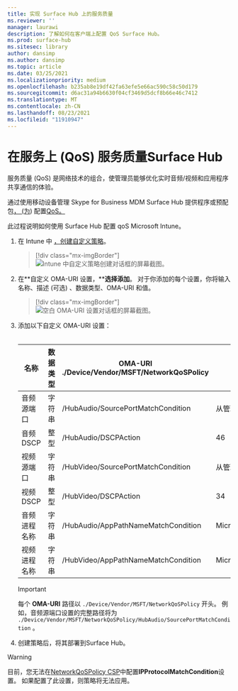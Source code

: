 ```yaml
---
title: 实现 Surface Hub 上的服务质量
ms.reviewer: ''
manager: laurawi
description: 了解如何在客户端上配置 QoS Surface Hub。
ms.prod: surface-hub
ms.sitesec: library
author: dansimp
ms.author: dansimp
ms.topic: article
ms.date: 03/25/2021
ms.localizationpriority: medium
ms.openlocfilehash: b235ab8e19df42fa63efe5e66ac590c58c50d179
ms.sourcegitcommit: d6ac31a94b6630f04cf3469d5dcf8b66e46c7412
ms.translationtype: MT
ms.contentlocale: zh-CN
ms.lasthandoff: 08/23/2021
ms.locfileid: "11910947"
---
```

# <a name="implement-quality-of-service-qos-on-surface-hub"></a>在服务上 (QoS) 服务质量Surface Hub

服务质量 (QoS) 是网络技术的组合，使管理员能够优化实时音频/视频和应用程序共享通信的体验。
 
通过使用移动设备管理 Skype for Business MDM Surface Hub 提供程序或预配包[， (为](manage-settings-with-mdm-for-surface-hub.md)) 配置[](provisioning-packages-for-surface-hub.md)[QoS。](https://docs.microsoft.com/windows/client-management/mdm/networkqospolicy-csp) 
 
 
此过程说明如何使用 Surface Hub 配置 qoS Microsoft Intune。 

1. 在 Intune 中 [，创建自定义策略](https://docs.microsoft.com/intune/custom-settings-configure)。

    > [!div class="mx-imgBorder"]
    > ![Intune 中自定义策略创建对话框的屏幕截图。](images/qos-create.png)

2. 在**自定义 OMA-URI 设置，****选择添加**。 对于你添加的每个设置，你将输入名称、描述 (可选) 、数据类型、OMA-URI 和值。

    > [!div class="mx-imgBorder"]
    > ![空白 OMA-URI 设置对话框的屏幕截图。](images/qos-setting.png)

3. 添加以下自定义 OMA-URI 设置：<br/><br/>

    名称 | 数据类型 | OMA-URI<br>./Device/Vendor/MSFT/NetworkQoSPolicy |  值
    --- | --- | --- | ---
    音频源端口 | 字符串 |  /HubAudio/SourcePortMatchCondition  |   从管理员Skype值
    音频 DSCP | 整型 |  /HubAudio/DSCPAction  |   46
    视频源端口 | 字符串 |  /HubVideo/SourcePortMatchCondition   |  从管理员Skype值
    视频 DSCP | 整型 |  /HubVideo/DSCPAction   |   34
    音频进程名称 | 字符串 |  /HubAudio/AppPathNameMatchCondition  |   Microsoft.PPISkype.Windows.exe
    视频进程名称 | 字符串 |  /HubVideo/AppPathNameMatchCondition  |   Microsoft.PPISkype.Windows.exe

    >[!IMPORTANT]
    >每个 **OMA-URI** 路径以 `./Device/Vendor/MSFT/NetworkQoSPolicy` 开头。 例如，音频源端口设置的完整路径将为 `./Device/Vendor/MSFT/NetworkQoSPolicy/HubAudio/SourcePortMatchCondition` 。

4. 创建策略后，将其部署到Surface Hub。


>[!WARNING]
>目前，您无法在[NetworkQoSPolicy CSP](https://docs.microsoft.com/windows/client-management/mdm/networkqospolicy-csp)中配置**IPProtocolMatchCondition**设置。 如果配置了此设置，则策略将无法应用。
 
